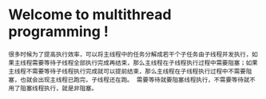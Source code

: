 # Welcome to multithread programming !

```
很多时候为了提高执行效率，可以将主线程中的任务分解成若干个子任务由子线程并发执行，如果主线程需要等待子线程全部执行完成再结束，那么主线程在子线程执行过程中需要阻塞；如果主线程不需要等待子线程执行完成就可以提前结束，那么主线程在子线程执行过程中不需要阻塞，也就会出现主线程已跑完，子线程还在跑。 需要等待就要阻塞线程执行，不需要等待就不用了阻塞线程执行，就是非阻塞。
